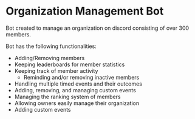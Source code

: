 # Organization Management Bot
Bot created to manage an organization on discord consisting of over 300 members.

Bot has the following functionalities:
 - Adding/Removing members
 - Keeping leaderboards for member statistics
 - Keeping track of member activity
   - Reminding and/or removing inactive members
 - Handling multiple timed events and their outcomes
 - Adding, removing, and managing custom events
 - Managing the ranking system of members
 - Allowing owners easily manage their organization
 - Adding custom events
 
